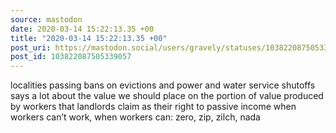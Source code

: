 ```yaml
---
source: mastodon
date: 2020-03-14 15:22:13.35 +00
title: "2020-03-14 15:22:13.35 +00"
post_uri: https://mastodon.social/users/gravely/statuses/103822087505339057
post_id: 103822087505339057
---
```

localities passing bans on evictions and power and water service shutoffs says a lot about the value we should place on the portion of value produced by workers that landlords claim as their right to passive income when workers can’t work, when workers can: zero, zip, zilch, nada


